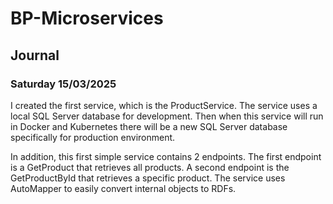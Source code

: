 # BP-Microservices

## Journal

### Saturday 15/03/2025

I created the first service, which is the ProductService. The service uses a local SQL Server database for development. Then when this service will run in Docker and Kubernetes there will be a new SQL Server database specifically for production environment.

In addition, this first simple service contains 2 endpoints. The first endpoint is a GetProduct that retrieves all products. A second endpoint is the GetProductById that retrieves a specific product. The service uses AutoMapper to easily convert internal objects to RDFs.
